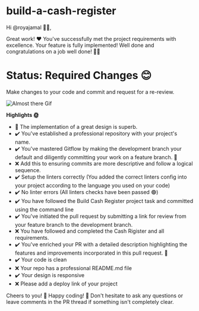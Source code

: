 # build-a-cash-register
Hi @royajamal 🙋‍♀️,

Great work! ❤️ You've successfully met the project requirements with excellence. Your feature is fully implemented! Well done and congratulations on a job well done! 🌟🎉

# Status: Required Changes  &#x1F60A;
Make changes to your code and commit and request for a re-review.

![Almost there Gif](https://media.giphy.com/media/v1.Y2lkPTc5MGI3NjExdnM1dWVqYW51YTVteWpyNjdkaGhhY2hkd3lwa2I1NXhzcWM3N2h4ZSZlcD12MV9pbnRlcm5hbF9naWZfYnlfaWQmY3Q9Zw/xUOxfh6ZM75efM3Bqo/giphy.gif)


**Highlights 🌞**
- 💯 The implementation of a great design is superb.
- ✔️ You've established a professional repository with your project's name.
- ✔️ You've mastered Gitflow by making the development branch your default and diligently committing your work on a feature branch. 🌟
- ❌ Add this to ensuring commits are more descriptive and follow a logical sequence.
- ✔️ Setup the linters correctly (You added the correct linters config into your project according to the language you used on your code)
- ✔️ No linter errors (All linters checks have been passed 🟢)
- ✔️ You have followed the Build Cash Register project task and committed using the command line
- ✔️ You've initiated the pull request by submitting a link for review from your feature branch to the development branch.
- ❌ You have followed and completed the Cash Rigister and all requirements.
- ✔️ You've enriched your PR with a detailed description highlighting the features and improvements incorporated in this pull request. 📝
- ✔️ Your code is clean
- ❌ Your repo has a professional README.md file
- ✔️ Your design is responsive
- ❌ Please add a deploy link of your project

Cheers to you! 🥂 Happy coding! 👯 Don't hesitate to ask any questions or leave comments in the PR thread if something isn't completely clear.
